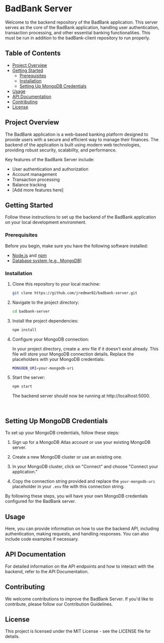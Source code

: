 # BadBank Server

Welcome to the backend repository of the BadBank application. This server serves as the core of the BadBank application, handling user authentication, transaction processing, and other essential banking functionalities. This must be run in addition to the badBank-client repository to run properly.

## Table of Contents

- [Project Overview](#project-overview)
- [Getting Started](#getting-started)
  - [Prerequisites](#prerequisites)
  - [Installation](#installation)
  - [Setting Up MongoDB Credentials](#setting-up-mongodb-credentials)
- [Usage](#usage)
- [API Documentation](#api-documentation)
- [Contributing](#contributing)
- [License](#license)

## Project Overview

The BadBank application is a web-based banking platform designed to provide users with a secure and efficient way to manage their finances. The backend of the application is built using modern web technologies, providing robust security, scalability, and performance.

Key features of the BadBank Server include:

- User authentication and authorization
- Account management
- Transaction processing
- Balance tracking
- [Add more features here]

## Getting Started

Follow these instructions to set up the backend of the BadBank application on your local development environment.

### Prerequisites

Before you begin, make sure you have the following software installed:

- [Node.js](https://nodejs.org/) and [npm](https://www.npmjs.com/)
- [Database system (e.g., MongoDB)](https://www.mongodb.com/)

### Installation

1. Clone this repository to your local machine:

   ```bash
   git clone https://github.com/jredman92/badbank-server.git

2. Navigate to the project directory:

   ```bash
   cd badbank-server

3. Install the project dependencies:

   ```bash
   npm install

4. Configure your MongoDB connection:

    In your project directory, create a .env file if it doesn't exist already. This file will store your MongoDB connection details. Replace the placeholders with your MongoDB credentials:
    
    ```bash
    MONGODB_URI=your-mongodb-uri

5. Start the server:

   ```bash
   npm start
   ```  

   The backend server should now be running at http://localhost:5000.

<br>

## Setting Up MongoDB Credentials
To set up your MongoDB credentials, follow these steps:

1. Sign up for a MongoDB Atlas account or use your existing MongoDB server.

2. Create a new MongoDB cluster or use an existing one.

3. In your MongoDB cluster, click on "Connect" and choose "Connect your application."

4. Copy the connection string provided and replace the `your-mongodb-uri` placeholder in your `.env` file with this connection string.

By following these steps, you will have your own MongoDB credentials configured for the BadBank server.

## Usage
Here, you can provide information on how to use the backend API, including authentication, making requests, and handling responses. You can also include code examples if necessary.

## API Documentation
For detailed information on the API endpoints and how to interact with the backend, refer to the API Documentation.

## Contributing
We welcome contributions to improve the BadBank Server. If you'd like to contribute, please follow our Contribution Guidelines.

## License
This project is licensed under the MIT License - see the LICENSE file for details.
